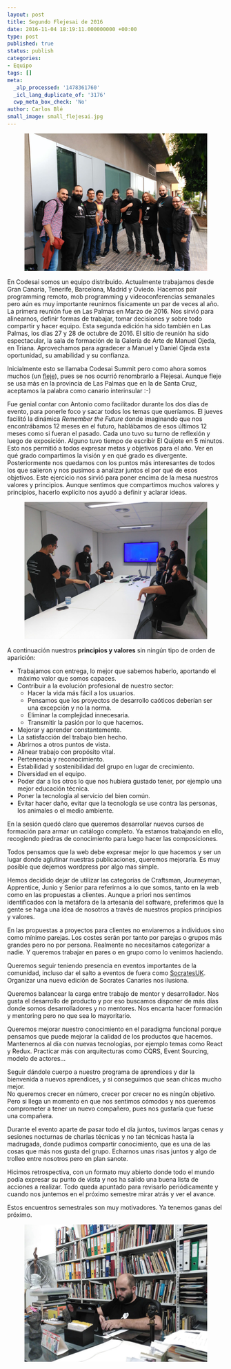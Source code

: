 ```yaml
---
layout: post
title: Segundo Flejesai de 2016
date: 2016-11-04 18:19:11.000000000 +00:00
type: post
published: true
status: publish
categories:
- Equipo
tags: []
meta:
  _alp_processed: '1478361760'
  _icl_lang_duplicate_of: '3176'
  cwp_meta_box_check: 'No'
author: Carlos Blé
small_image: small_flejesai.jpg
---
```


<figure>
    <img src="/assets/flejesai.jpg" alt="team" /> 
    <figcaption></figcaption>
</figure>

<p>
  En Codesai somos un equipo distribuido. Actualmente trabajamos desde Gran Canaria, Tenerife, Barcelona, Madrid y Oviedo. Hacemos pair programming remoto, mob programming y videoconferencias semanales pero aún es muy importante reunirnos fisicamente un par de veces al año. La primera reunión fue en Las Palmas en Marzo de 2016. Nos sirvió para alinearnos, definir formas de trabajar, tomar decisiones y sobre todo compartir y hacer equipo. Esta segunda edición ha sido también en Las Palmas, los días 27 y 28 de octubre de 2016. El sitio de reunión ha sido espectacular, la sala de formación de la Galería de Arte de Manuel Ojeda, en Triana. Aprovechamos para agradecer a Manuel y Daniel Ojeda esta oportunidad, su amabilidad y su confianza.
</p>

<p>
  Inicialmente esto se llamaba Codesai Summit pero como ahora somos muchos (un <a href="http://www.academiacanarialengua.org/palabra/fleje/" >fleje</a>), pues se nos ocurrió renombrarlo a Flejesai. Aunque fleje se usa más en la provincia de Las Palmas que en la de Santa Cruz, aceptamos la palabra como canario interinsular :-)
</p>

<p>
  Fue genial contar con Antonio como facilitador durante los dos días de evento, para ponerle foco y sacar todos los temas que queríamos. El jueves facilitó la dinámica <em>Remember the Future</em> donde imaginando que nos encontrábamos 12 meses en el futuro, hablábamos de esos últimos 12 meses como si fueran el pasado. Cada uno tuvo su turno de reflexión y luego de exposición. Alguno tuvo tiempo de escribir El Quijote en 5 minutos. Esto nos permitió a todos expresar metas y objetivos para el año. Ver en qué grado compartimos la visión y en qué grado es divergente. Posteriormente nos quedamos con los puntos más interesantes de todos los que salieron y nos pusimos a analizar juntos el por qué de esos objetivos. Este ejercicio nos sirvió para poner encima de la mesa nuestros valores y principios. Aunque sentimos que compartimos muchos valores y principios, hacerlo explícito nos ayudó a definir y aclarar ideas. 
</p>

<figure>
    <img src="/assets/flejesai_reflexion.jpg" alt="team_reflexion" /> 
    <figcaption></figcaption>
</figure>

<p>
  A continuación nuestros <strong>principios y valores</strong> sin ningún tipo de orden de aparición:
  
  <ul>
    <li> Trabajamos con entrega, lo mejor que sabemos haberlo, aportando el máximo valor que somos capaces.</li>
    <li> Contribuir a la evolución profesional de nuestro sector:
      <ul>
        <li> Hacer la vida más fácil a los usuarios.</li>
        <li> Pensamos que los proyectos de desarrollo caóticos deberían ser una excepción y no la norma.</li>
        <li> Eliminar la complejidad innecesaria.</li>
        <li> Transmitir la pasión por lo que hacemos.</li>
      </ul>
    </li>
    <li> Mejorar y aprender constantemente.</li>
    <li> La satisfacción del trabajo bien hecho.</li>
    <li> Abrirnos a otros puntos de vista.</li>
    <li> Alinear trabajo con propósito vital.</li>
    <li> Pertenencia y reconocimiento.</li>
    <li> Estabilidad y sostenibilidad del grupo en lugar de crecimiento.</li>
    <li> Diversidad en el equipo.</li>
    <li> Poder dar a los otros lo que nos hubiera gustado tener, por ejemplo una mejor educación técnica.</li>
    <li> Poner la tecnología al servicio del bien común.</li>
    <li> Evitar hacer daño, evitar que la tecnología se use contra las personas, los animales o el medio ambiente.</li>
  </ul>
</p>

<p
>En la sesión quedó claro que queremos desarrollar nuevos cursos de formación para armar un catálogo completo. Ya estamos trabajando en ello, recogiendo piedras de conocimiento para luego hacer las composiciones.
</p>

<p>
  Todos pensamos que la web debe expresar mejor lo que hacemos y ser un lugar donde aglutinar nuestras publicaciones, queremos mejorarla. Es muy posible que dejemos wordpress por algo mas simple.
</p>

<p>
  Hemos decidido dejar de utilizar las categorías de Craftsman, Journeyman, Apprentice, Junio y Senior para referirnos a lo que somos, tanto en la web como en las propuestas a clientes. Aunque a priori nos sentimos identificados con la metáfora de la artesanía del software, preferimos que la gente se haga una idea de nosotros a través de nuestros propios principios y valores.
</p>

<p>
  En las propuestas a proyectos para clientes no enviaremos a individuos sino como mínimo parejas. Los costes serán por tanto por parejas o grupos más grandes pero no por persona. Realmente no necesitamos categorizar a nadie. Y queremos trabajar en pares o en grupo como lo venimos haciendo.
</p>

<p>
  Queremos seguir teniendo presencia en eventos importantes de la comunidad, incluso dar el salto a eventos de fuera como <a href="http://socratesuk.org/" >SocratesUK</a>. Organizar una nueva edición de Socrates Canaries nos ilusiona.
</p>

<p>
  Queremos balancear la carga entre trabajo de mentor y desarrollador. Nos gusta el desarrollo de producto y por eso buscamos disponer de más días donde somos desarrolladores y no mentores. Nos encanta hacer formación y mentoring pero no que sea lo mayoritario.
</p>

<p>
  Queremos mejorar nuestro conocimiento en el paradigma funcional porque pensamos que puede mejorar la calidad de los productos que hacemos. Mantenernos al día con nuevas tecnologías, por ejemplo temas como React y Redux. Practicar más con arquitecturas como CQRS, Event Sourcing, modelo de actores...
</p>

<p>
  Seguir dándole cuerpo a nuestro programa de aprendices y dar la bienvenida a nuevos aprendices, y si conseguimos que sean chicas mucho mejor.
  <br />
No queremos crecer en número, crecer por crecer no es ningún objetivo. Pero si llega un momento en que nos sentimos cómodos y nos queremos comprometer a tener un nuevo compañero, pues nos gustaría que fuese una compañera.
</p>

<p>
  Durante el evento aparte de pasar todo el día juntos, tuvimos largas cenas y sesiones nocturnas de charlas técnicas y no tan técnicas hasta la madrugada, donde pudimos compartir conocimiento, que es una de las cosas que más nos gusta del grupo. Echarnos unas risas juntos y algo de trolleo entre nosotros pero en plan sanote.
</p>

<p>
  Hicimos retrospectiva, con un formato muy abierto donde todo el mundo podía expresar su punto de vista y nos ha salido una buena lista de acciones a realizar. Todo queda apuntado para revisarlo periódicamente y cuando nos juntemos en el próximo semestre mirar atrás y ver el avance.
</p>

<p>
  Estos encuentros semestrales son muy motivadores. Ya tenemos ganas del próximo.
</p>

<figure>
    <img src="/assets/flejesai_miguel_currando.jpg" alt="team" /> 
    <figcaption></figcaption>
</figure>
